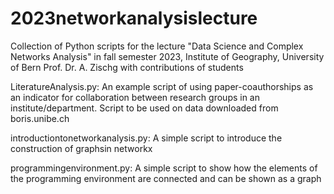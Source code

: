 # 2023networkanalysislecture
Collection of Python scripts for the lecture "Data Science and Complex Networks Analysis" in fall semester 2023, Institute of Geography, University of Bern
Prof. Dr. A. Zischg with contributions of students

LiteratureAnalysis.py: An example script of using paper-coauthorships as an indicator for collaboration between research groups in an institute/department. Script to be used on data downloaded from boris.unibe.ch

introductiontonetworkanalysis.py: A simple script to introduce the construction of graphsin networkx

programmingenvironment.py: A simple script to show how the elements of the programming environment are connected and can be shown as a graph


